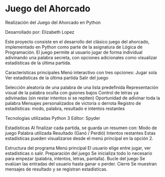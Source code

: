 # Juego del Ahorcado
Realización del Juego del Ahorcado en Python

Desarrollado por:
Elizabeth Lopez

Este proyecto consiste en el desarrollo del clásico juego del ahorcado, implementado en Python como parte de la asignatura de Lógica de Programación.
El juego permite al usuario jugar de forma individual adivinando una palabra secreta, con opciones adicionales como visualizar estadísticas de la última partida.

Características principales
Menú interactivo con tres opciones:
  Jugar sola
  Ver estadísticas de la última partida
  Salir del juego

Selección aleatoria de una palabra de una lista predefinida
Representación visual de la palabra oculta con guiones bajos
Control de letras ya adivinadas (sin restar intentos si se repiten)
Oportunidad de adivinar toda la palabra
Mensajes personalizados de victoria o derrota
Registro de estadísticas: modo, palabra, resultado e intentos restantes

Tecnologías utilizadas
  Python 3
  Editor: Spyder

Estadísticas
Al finalizar cada partida, se guarda un resumen con:
  Modo de juego
  Palabra utilizada
  Resultado (Ganó / Perdió)
  Intentos restantes
Estas estadísticas pueden visualizarse desde el menú principal en la opción 2.

Estructura del programa
  Menú principal
  El usuario elige entre jugar, ver estadísticas o salir.
  Preparación del juego
  Se inicializa todo lo necesario para empezar (palabra, intentos, letras, pantalla).
  Bucle del juego
  Se evalúan las entradas del usuario hasta ganar o perder.
  Cierre
  Se muestran mensajes de resultado y se registran estadísticas.

